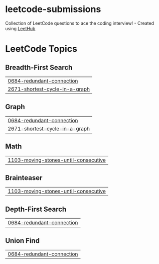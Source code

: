 # leetcode-submissions
Collection of LeetCode questions to ace the coding interview! - Created using [LeetHub](https://github.com/QasimWani/LeetHub)

<!---LeetCode Topics Start-->
# LeetCode Topics
## Breadth-First Search
|  |
| ------- |
| [0684-redundant-connection](https://github.com/UkcaGreen/leetcode-submissions/tree/master/0684-redundant-connection) |
| [2671-shortest-cycle-in-a-graph](https://github.com/UkcaGreen/leetcode-submissions/tree/master/2671-shortest-cycle-in-a-graph) |
## Graph
|  |
| ------- |
| [0684-redundant-connection](https://github.com/UkcaGreen/leetcode-submissions/tree/master/0684-redundant-connection) |
| [2671-shortest-cycle-in-a-graph](https://github.com/UkcaGreen/leetcode-submissions/tree/master/2671-shortest-cycle-in-a-graph) |
## Math
|  |
| ------- |
| [1103-moving-stones-until-consecutive](https://github.com/UkcaGreen/leetcode-submissions/tree/master/1103-moving-stones-until-consecutive) |
## Brainteaser
|  |
| ------- |
| [1103-moving-stones-until-consecutive](https://github.com/UkcaGreen/leetcode-submissions/tree/master/1103-moving-stones-until-consecutive) |
## Depth-First Search
|  |
| ------- |
| [0684-redundant-connection](https://github.com/UkcaGreen/leetcode-submissions/tree/master/0684-redundant-connection) |
## Union Find
|  |
| ------- |
| [0684-redundant-connection](https://github.com/UkcaGreen/leetcode-submissions/tree/master/0684-redundant-connection) |
<!---LeetCode Topics End-->